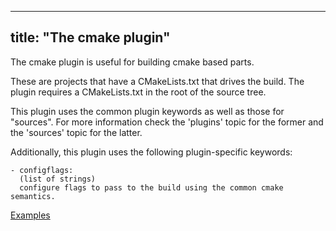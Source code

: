 
---
title: "The cmake plugin"
---

The cmake plugin is useful for building cmake based parts.

These are projects that have a CMakeLists.txt that drives the build.
The plugin requires a CMakeLists.txt in the root of the source tree.

This plugin uses the common plugin keywords as well as those for "sources".
For more information check the 'plugins' topic for the former and the
'sources' topic for the latter.

Additionally, this plugin uses the following plugin-specific keywords:

    - configflags:
      (list of strings)
      configure flags to pass to the build using the common cmake semantics.

[Examples](https://github.com/search?o=desc&q=filename%3Asnapcraft.yaml+%22plugin%3A+cmake%22+&s=indexed&type=Code&utf8=%E2%9C%93)
